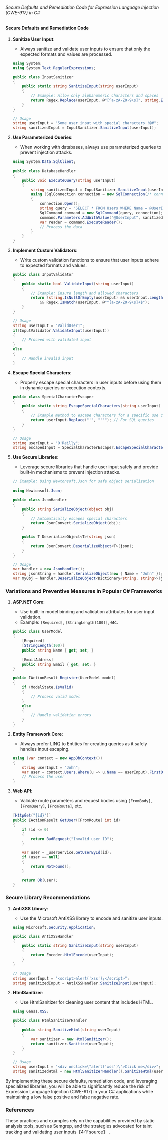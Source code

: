 ###### Secure Defaults and Remediation Code for Expression Language Injection (CWE-917) in C#

#### Secure Defaults and Remediation Code
1. **Sanitize User Input**:
   - Always sanitize and validate user inputs to ensure that only the expected formats and values are processed.

   ```csharp
   using System;
   using System.Text.RegularExpressions;
   
   public class InputSanitizer
   {
       public static string SanitizeInput(string userInput)
       {
           // Example: Allow only alphanumeric characters and spaces
           return Regex.Replace(userInput, @"[^a-zA-Z0-9\s]", string.Empty);
       }
   }

   // Usage
   string userInput = "Some user input with special characters !@#";
   string sanitizedInput = InputSanitizer.SanitizeInput(userInput);
   ```

2. **Use Parameterized Queries**:
   - When working with databases, always use parameterized queries to prevent injection attacks.

   ```csharp
   using System.Data.SqlClient;

   public class DatabaseHandler
   {
       public void ExecuteQuery(string userInput)
       {
           string sanitizedInput = InputSanitizer.SanitizeInput(userInput);
           using (SqlConnection connection = new SqlConnection(/* connection string */))
           {
               connection.Open();
               string query = "SELECT * FROM Users WHERE Name = @UserInput";
               SqlCommand command = new SqlCommand(query, connection);
               command.Parameters.AddWithValue("@UserInput", sanitizedInput);
               var reader = command.ExecuteReader();
               // Process the data
           }
       }
   }
   ```

3. **Implement Custom Validators**:
   - Write custom validation functions to ensure that user inputs adhere to expected formats and values.

   ```csharp
   public class InputValidator
   {
       public static bool ValidateInput(string userInput)
       {
           // Example: Ensure length and allowed characters
           return !string.IsNullOrEmpty(userInput) && userInput.Length <= 100 
               && Regex.IsMatch(userInput, @"^[a-zA-Z0-9\s]+$");
       }
   }

   // Usage
   string userInput = "ValidUser1";
   if(InputValidator.ValidateInput(userInput))
   {
       // Proceed with validated input
   }
   else
   {
       // Handle invalid input
   }
   ```

4. **Escape Special Characters**:
   - Properly escape special characters in user inputs before using them in dynamic queries or execution contexts.

   ```csharp
   public class SpecialCharacterEscaper
   {
       public static string EscapeSpecialCharacters(string userInput)
       {
           // Example method to escape characters for a specific use case
           return userInput.Replace("'", "''"); // For SQL queries
       }
   }

   // Usage
   string userInput = "O'Reilly";
   string escapedInput = SpecialCharacterEscaper.EscapeSpecialCharacters(userInput);
   ```

5. **Use Secure Libraries**:
   - Leverage secure libraries that handle user input safely and provide built-in mechanisms to prevent injection attacks.

   ```csharp
   // Example: Using Newtonsoft.Json for safe object serialization

   using Newtonsoft.Json;

   public class JsonHandler
   {
       public string SerializeObject(object obj)
       {
           // Automatically escapes special characters
           return JsonConvert.SerializeObject(obj);
       }

       public T DeserializeObject<T>(string json)
       {
           return JsonConvert.DeserializeObject<T>(json);
       }
   }

   // Usage
   var handler = new JsonHandler();
   string jsonString = handler.SerializeObject(new { Name = "John" });
   var myObj = handler.DeserializeObject<Dictionary<string, string>>(jsonString);
   ```

### Variations and Preventive Measures in Popular C# Frameworks

1. **ASP.NET Core**:
   - Use built-in model binding and validation attributes for user input validation.
   - Example: `[Required]`, `[StringLength(100)]`, etc.

   ```csharp
   public class UserModel
   {
       [Required]
       [StringLength(100)]
       public string Name { get; set; }

       [EmailAddress]
       public string Email { get; set; }
   }
   
   public IActionResult Register(UserModel model)
   {
       if (ModelState.IsValid)
       {
           // Process valid model
       }
       else
       {
           // Handle validation errors
       }
   }
   ```

2. **Entity Framework Core**:
   - Always prefer LINQ to Entities for creating queries as it safely handles input escaping.

   ```csharp
   using (var context = new AppDbContext())
   {
       string userInput = "John";
       var user = context.Users.Where(u => u.Name == userInput).FirstOrDefault();
       // Process the user
   }
   ```

3. **Web API**:
   - Validate route parameters and request bodies using `[FromBody]`, `[FromQuery]`, `[FromRoute]`, etc.

   ```csharp
   [HttpGet("{id}")]
   public IActionResult GetUser([FromRoute] int id)
   {
       if (id <= 0)
       {
           return BadRequest("Invalid user ID");
       }

       var user = _userService.GetUserById(id);
       if (user == null)
       {
           return NotFound();
       }

       return Ok(user);
   }
   ```

### Secure Library Recommendations

1. **AntiXSS Library**:
   - Use the Microsoft AntiXSS library to encode and sanitize user inputs.

   ```csharp
   using Microsoft.Security.Application;

   public class AntiXSSHandler
   {
       public static string SanitizeInput(string userInput)
       {
           return Encoder.HtmlEncode(userInput);
       }
   }

   // Usage
   string userInput = "<script>alert('xss');</script>";
   string sanitizedInput = AntiXSSHandler.SanitizeInput(userInput);
   ```

2. **HtmlSanitizer**:
   - Use HtmlSanitizer for cleaning user content that includes HTML.

   ```csharp
   using Ganss.XSS;

   public class HtmlSanitizerHandler
   {
       public string SanitizeHtml(string userInput)
       {
           var sanitizer = new HtmlSanitizer();
           return sanitizer.Sanitize(userInput);
       }
   }

   // Usage
   string userInput = "<div onclick=\"alert('xss')\">Click me</div>";
   string sanitizedHtml = new HtmlSanitizerHandler().SanitizeHtml(userInput);
   ```

By implementing these secure defaults, remediation code, and leveraging specialized libraries, you will be able to significantly reduce the risk of Expression Language Injection (CWE-917) in your C# applications while maintaining a low false positive and false negative rate.

### References
These practices and examples rely on the capabilities provided by static analysis tools, such as Semgrep, and the strategies advocated for taint tracking and validating user inputs【4:1†source】  .